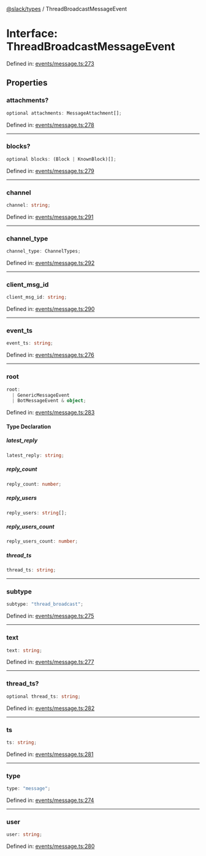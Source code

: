 [@slack/types](../index.md) / ThreadBroadcastMessageEvent

# Interface: ThreadBroadcastMessageEvent

Defined in: [events/message.ts:273](https://github.com/slackapi/node-slack-sdk/blob/main/packages/types/src/events/message.ts#L273)

## Properties

### attachments?

```ts
optional attachments: MessageAttachment[];
```

Defined in: [events/message.ts:278](https://github.com/slackapi/node-slack-sdk/blob/main/packages/types/src/events/message.ts#L278)

***

### blocks?

```ts
optional blocks: (Block | KnownBlock)[];
```

Defined in: [events/message.ts:279](https://github.com/slackapi/node-slack-sdk/blob/main/packages/types/src/events/message.ts#L279)

***

### channel

```ts
channel: string;
```

Defined in: [events/message.ts:291](https://github.com/slackapi/node-slack-sdk/blob/main/packages/types/src/events/message.ts#L291)

***

### channel\_type

```ts
channel_type: ChannelTypes;
```

Defined in: [events/message.ts:292](https://github.com/slackapi/node-slack-sdk/blob/main/packages/types/src/events/message.ts#L292)

***

### client\_msg\_id

```ts
client_msg_id: string;
```

Defined in: [events/message.ts:290](https://github.com/slackapi/node-slack-sdk/blob/main/packages/types/src/events/message.ts#L290)

***

### event\_ts

```ts
event_ts: string;
```

Defined in: [events/message.ts:276](https://github.com/slackapi/node-slack-sdk/blob/main/packages/types/src/events/message.ts#L276)

***

### root

```ts
root: 
  | GenericMessageEvent
  | BotMessageEvent & object;
```

Defined in: [events/message.ts:283](https://github.com/slackapi/node-slack-sdk/blob/main/packages/types/src/events/message.ts#L283)

#### Type Declaration

##### latest\_reply

```ts
latest_reply: string;
```

##### reply\_count

```ts
reply_count: number;
```

##### reply\_users

```ts
reply_users: string[];
```

##### reply\_users\_count

```ts
reply_users_count: number;
```

##### thread\_ts

```ts
thread_ts: string;
```

***

### subtype

```ts
subtype: "thread_broadcast";
```

Defined in: [events/message.ts:275](https://github.com/slackapi/node-slack-sdk/blob/main/packages/types/src/events/message.ts#L275)

***

### text

```ts
text: string;
```

Defined in: [events/message.ts:277](https://github.com/slackapi/node-slack-sdk/blob/main/packages/types/src/events/message.ts#L277)

***

### thread\_ts?

```ts
optional thread_ts: string;
```

Defined in: [events/message.ts:282](https://github.com/slackapi/node-slack-sdk/blob/main/packages/types/src/events/message.ts#L282)

***

### ts

```ts
ts: string;
```

Defined in: [events/message.ts:281](https://github.com/slackapi/node-slack-sdk/blob/main/packages/types/src/events/message.ts#L281)

***

### type

```ts
type: "message";
```

Defined in: [events/message.ts:274](https://github.com/slackapi/node-slack-sdk/blob/main/packages/types/src/events/message.ts#L274)

***

### user

```ts
user: string;
```

Defined in: [events/message.ts:280](https://github.com/slackapi/node-slack-sdk/blob/main/packages/types/src/events/message.ts#L280)
